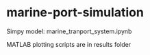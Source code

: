 # marine-port-simulation

Simpy model: marine_tranport_system.ipynb

MATLAB plotting scripts are in results folder
